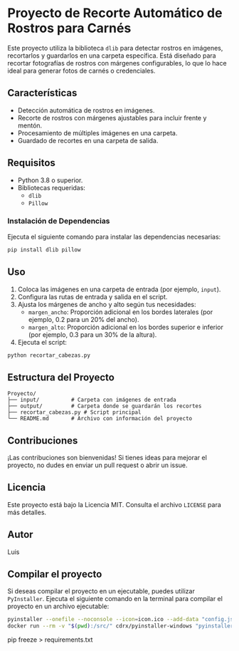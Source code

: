 
# Proyecto de Recorte Automático de Rostros para Carnés

Este proyecto utiliza la biblioteca `dlib` para detectar rostros en imágenes, recortarlos y guardarlos en una carpeta específica. Está diseñado para recortar fotografías de rostros con márgenes configurables, lo que lo hace ideal para generar fotos de carnés o credenciales.

## Características
- Detección automática de rostros en imágenes.
- Recorte de rostros con márgenes ajustables para incluir frente y mentón.
- Procesamiento de múltiples imágenes en una carpeta.
- Guardado de recortes en una carpeta de salida.

## Requisitos
- Python 3.8 o superior.
- Bibliotecas requeridas:
  - `dlib`
  - `Pillow`

### Instalación de Dependencias
Ejecuta el siguiente comando para instalar las dependencias necesarias:
```bash
pip install dlib pillow
```

## Uso
1. Coloca las imágenes en una carpeta de entrada (por ejemplo, `input`).
2. Configura las rutas de entrada y salida en el script.
3. Ajusta los márgenes de ancho y alto según tus necesidades:
   - `margen_ancho`: Proporción adicional en los bordes laterales (por ejemplo, 0.2 para un 20% del ancho).
   - `margen_alto`: Proporción adicional en los bordes superior e inferior (por ejemplo, 0.3 para un 30% de la altura).
4. Ejecuta el script:
```bash
python recortar_cabezas.py
```

## Estructura del Proyecto
```
Proyecto/
├── input/          # Carpeta con imágenes de entrada
├── output/         # Carpeta donde se guardarán los recortes
├── recortar_cabezas.py # Script principal
└── README.md       # Archivo con información del proyecto
```

## Contribuciones
¡Las contribuciones son bienvenidas! Si tienes ideas para mejorar el proyecto, no dudes en enviar un pull request o abrir un issue.

## Licencia
Este proyecto está bajo la Licencia MIT. Consulta el archivo `LICENSE` para más detalles.

## Autor
Luis

## Compilar el proyecto
Si deseas compilar el proyecto en un ejecutable, puedes utilizar `PyInstaller`. Ejecuta el siguiente comando en la terminal para compilar el proyecto en un archivo ejecutable:
```bash
pyinstaller --onefile --noconsole --icon=icon.ico --add-data "config.json:." --add-data "assets/*:assets/" app.py
docker run --rm -v "$(pwd):/src/" cdrx/pyinstaller-windows "pyinstaller --onefile --noconsole --icon=icon.ico --add-data config.json:. --add-data assets/*:assets/ app.py"
```

pip freeze > requirements.txt
```